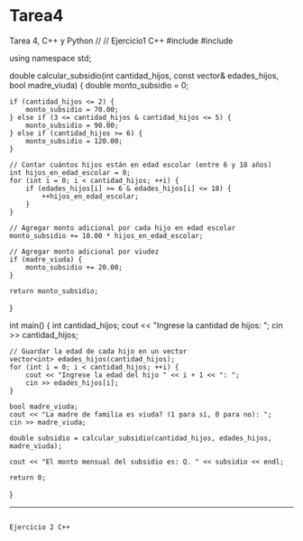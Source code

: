 # Tarea4
Tarea 4, C++ y Python 
//
//
Ejercicio1 C++
#include <iostream>
#include <vector>

using namespace std;

double calcular_subsidio(int cantidad_hijos, const vector<int>& edades_hijos, bool madre_viuda) {
    double monto_subsidio = 0;

    if (cantidad_hijos <= 2) {
        monto_subsidio = 70.00;
    } else if (3 <= cantidad_hijos & cantidad_hijos <= 5) {
        monto_subsidio = 90.00;
    } else if (cantidad_hijos >= 6) {
        monto_subsidio = 120.00;
    }

    // Contar cuántos hijos están en edad escolar (entre 6 y 18 años)
    int hijos_en_edad_escolar = 0;
    for (int i = 0; i < cantidad_hijos; ++i) {
        if (edades_hijos[i] >= 6 & edades_hijos[i] <= 18) {
            ++hijos_en_edad_escolar;
        }
    }

    // Agregar monto adicional por cada hijo en edad escolar
    monto_subsidio += 10.00 * hijos_en_edad_escolar;

    // Agregar monto adicional por viudez
    if (madre_viuda) {
        monto_subsidio += 20.00;
    }

    return monto_subsidio;
}

int main() {
    int cantidad_hijos;
    cout << "Ingrese la cantidad de hijos: ";
    cin >> cantidad_hijos;

    // Guardar la edad de cada hijo en un vector
    vector<int> edades_hijos(cantidad_hijos);
    for (int i = 0; i < cantidad_hijos; ++i) {
        cout << "Ingrese la edad del hijo " << i + 1 << ": ";
        cin >> edades_hijos[i];
    }

    bool madre_viuda;
    cout << "La madre de familia es viuda? (1 para sí, 0 para no): ";
    cin >> madre_viuda;

    double subsidio = calcular_subsidio(cantidad_hijos, edades_hijos, madre_viuda);

    cout << "El monto mensual del subsidio es: Q. " << subsidio << endl;

    return 0;
}

--------------------------------------------------------------------------------------------------------------------------------------------------------------------------
                                                                                Ejercicio 2 C++
